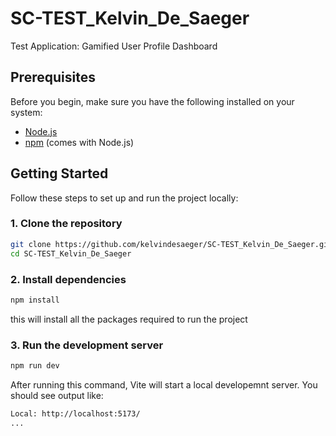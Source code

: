 # SC-TEST_Kelvin_De_Saeger

Test Application: Gamified User Profile Dashboard

## Prerequisites

Before you begin, make sure you have the following installed on your system:

- [Node.js](https://nodejs.org/)
- [npm](https://www.npmjs.com/) (comes with Node.js)

## Getting Started

Follow these steps to set up and run the project locally:

### 1. Clone the repository

```bash
git clone https://github.com/kelvindesaeger/SC-TEST_Kelvin_De_Saeger.git
cd SC-TEST_Kelvin_De_Saeger
```

### 2. Install dependencies

```bash
npm install
```

this will install all the packages required to run the project

### 3. Run the development server

```bash
npm run dev
```

After running this command, Vite will start a local developemnt server. You should see output like:

```bash
Local: http://localhost:5173/
...
```

